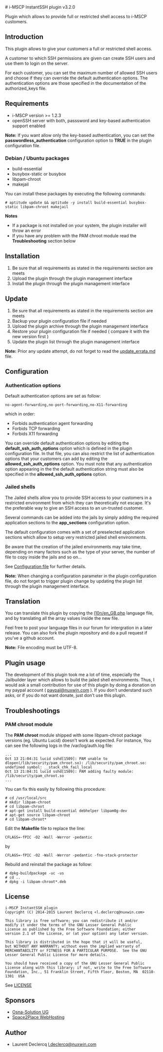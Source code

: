 # i-MSCP InstantSSH plugin v3.2.0

Plugin which allows to provide full or restricted shell access to i-MSCP customers.

## Introduction

This plugin allows to give your customers a full or restricted shell access.

A customer to which SSH permissions are given can create SSH users and use them to login on the server.

For each customer, you can set the maximum number of allowed SSH users and choose if they can override the default
authentication options. The authentication options are those specified in the documentation of the authorized_keys file.

## Requirements

* i-MSCP version >= 1.2.3
* openSSH server with both, passsword and key-based authentication support enabled

**Note:** If you want allow only the key-based authentication, you can set the **passwordless_authentication**
configuration option to **TRUE** in the plugin configuration file.

### Debian / Ubuntu packages

* build-essential
* busybox-static or busybox
* libpam-chroot
* makejail

You can install these packages by executing the following commands:

```
# aptitude update && aptitude -y install build-essential busybox-static libpam-chroot makejail
```

**Notes**

* If a package is not installed on your system, the plugin installer will throw an error
* If you have any problem with the PAM chroot module read the **Troubleshooting** section below

## Installation

1. Be sure that all requirements as stated in the requirements section are meets
2. Upload the plugin through the plugin management interface
3. Install the plugin through the plugin management interface

## Update

1. Be sure that all requirements as stated in the requirements section are meets
2. Backup your plugin configuration file if needed
3. Upload the plugin archive through the plugin management interface
4. Restore your plugin configuration file if needed ( compare it with the new version first )
5. Update the plugin list through the plugin management interface

**Note:** Prior any update attempt, do not forget to read the [update_errata.md](update_errata.md) file.

## Configuration

### Authentication options

Default authentication options are set as follow:

```
no-agent-forwarding,no-port-forwarding,no-X11-forwarding
```

which in order:

* Forbids authentication agent forwarding
* Forbids TCP forwarding
* Forbids X11 forwarding

You can override default authentication options by editing the **default_ssh_auth_options** option which is defined in
the plugin configuration file. In that file, you can also restrict the list of authentication options that your
customers can add by editing the **allowed_ssh_auth_options** option. You must note that any authentication option
appearing in the the default authentication string must also be specified in the **allowed_ssh_auth_options** option.

### Jailed shells

The Jailed shells allow you to provide SSH access to your customers in a restricted environment from which they can
theoretically not escape. It's the preferable way to give an SSH access to an un-trusted customer.

Several commands can be added into the jails by simply adding the required application sections to the **app_sections**
configuration option.

The default configuration comes with a set of preselected application sections which allow to setup very restricted
jailed shell environments.

Be aware that the creation of the jailed environments may take time, depending on many factors such as the type of your
server, the number of file to copy inside the jails and so on...

See [Configuration file](../InstantSSH/config.php) for further details.

**Note:** When changing a configuration parameter in the plugin configuration file, do not forget to trigger plugin
change by updating the plugin list through the plugin management interface.

## Translation

You can translate this plugin by copying the [l10n/en_GB.php](l10n/en_GB.php) language file, and by translating all the
array values inside the new file.

Feel free to post your language files in our forum for intergration in a later release. You can also fork the plugin
repository and do a pull request if you've a github account.

**Note:** File encoding must be UTF-8.

## Plugin usage

The development of this plugin took me a lot of time, especially the Jailbuilder layer which allows to build the jailed
shell environments. Thus, I would ask a small contribution for use of this plugin by doing a donation on my paypal
account ( paypal@nuxwin.com ). If you don't understand such asks, or if you do not want donate, just don't use this
plugin.

## Troubleshootings

### PAM chroot module

The **PAM chroot** module shipped with some libpam-chroot package versions (eg. Ubuntu Lucid) doesn't work as expected.
For instance, You can see the following logs in the /var/log/auth.log file:

```
...
Oct 13 21:04:31 lucid sshd[1509]: PAM unable to dlopen(/lib/security/pam_chroot.so): /lib/security/pam_chroot.so: undefined symbol: __stack_chk_fail_local
Oct 13 21:04:31 lucid sshd[1509]: PAM adding faulty module: /lib/security/pam_chroot.so
...
```

You can fix this easily by following this procedure:

```
# cd /usr/local/src
# mkdir libpam-chroot
# cd libpam-chroot
# apt-get install build-essential debhelper libpam0g-dev
# apt-get source libpam-chroot
# cd libpam-chroot*
```

Edit the **Makefile** file to replace the line:

```
CFLAGS=-fPIC -O2 -Wall -Werror -pedantic
```

by

```
CFLAGS=-fPIC -O2 -Wall -Werror -pedantic -fno-stack-protector
```

Rebuild and reinstall the package as follow:

```
# dpkg-buildpackage -uc -us
# cd ..
# dpkg -i libpam-chroot*.deb
```

## License

```
i-MSCP InstantSSH plugin
Copyright (C) 2014-2015 Laurent Declercq <l.declercq@nuxwin.com>

This library is free software; you can redistribute it and/or
modify it under the terms of the GNU Lesser General Public
License as published by the Free Software Foundation; either
version 2.1 of the License, or (at your option) any later version.

This library is distributed in the hope that it will be useful,
but WITHOUT ANY WARRANTY; without even the implied warranty of
MERCHANTABILITY or FITNESS FOR A PARTICULAR PURPOSE.  See the GNU
Lesser General Public License for more details.

You should have received a copy of the GNU Lesser General Public
License along with this library; if not, write to the Free Software
Foundation, Inc., 51 Franklin Street, Fifth Floor, Boston, MA  02110-1301  USA
```

See [LICENSE](LICENSE)

## Sponsors

* [Osna-Solution UG](http://portal.osna-solution.de "Osna-Solution UG")
* [Space2Place WebHosting](http://space2place.de "Space2Place WebHosting")

## Author

* Laurent Declercq <l.declercq@nuxwin.com>
